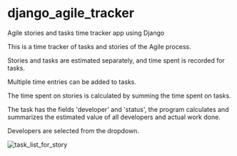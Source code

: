 # django_agile_tracker
Agile stories and tasks time tracker app using Django


This is a time tracker of tasks and stories of the Agile process.

Stories and tasks are estimated separately, and time spent is recorded for tasks.

Multiple time entries can be added to tasks.

The time spent on stories is calculated by summing the time spent on tasks.

The task has the fields 'developer' and 'status', the program calculates and summarizes the estimated value of all developers and actual work done.

Developers are selected from the dropdown.


![task_list_for_story](https://github.com/indrajos/django_agile_tracker/assets/94143462/69ee031f-77cb-407e-b2d3-a160308e5ef0)
